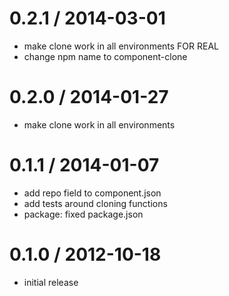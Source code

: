 
0.2.1 / 2014-03-01
==================

 * make clone work in all environments FOR REAL
 * change npm name to component-clone

0.2.0 / 2014-01-27
==================

 * make clone work in all environments

0.1.1 / 2014-01-07
==================

 * add repo field to component.json
 * add tests around cloning functions
 * package: fixed package.json

0.1.0 / 2012-10-18
==================

  * initial release
